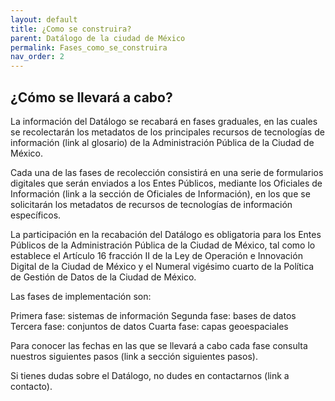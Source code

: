 ```yaml
---
layout: default
title: ¿Como se construira?
parent: Datálogo de la ciudad de México
permalink: Fases_como_se_construira
nav_order: 2
---
```


## ¿Cómo se llevará a cabo?

La información del Datálogo se recabará en fases graduales, en las cuales se recolectarán los metadatos de los principales recursos de tecnologías de información (link al glosario) de la Administración Pública de la Ciudad de México.

Cada una de las fases de recolección consistirá en una serie de formularios digitales que serán enviados a los Entes Públicos, mediante los Oficiales de Información (link a la sección de Oficiales de Información), en los que se solicitarán los metadatos de recursos de tecnologías de información específicos.

La participación en la recabación del Datálogo es obligatoria para los Entes Públicos de la Administración Pública de la Ciudad de México, tal como lo establece el Artículo 16 fracción II de la Ley de Operación e Innovación Digital de la Ciudad de México y el Numeral vigésimo cuarto de la Política de Gestión de Datos de la Ciudad de México.

Las fases de implementación son:

Primera fase: sistemas de información
Segunda fase: bases de datos
Tercera fase: conjuntos de datos
Cuarta fase: capas geoespaciales

Para conocer las fechas en las que se llevará a cabo cada fase consulta nuestros siguientes pasos (link a sección siguientes pasos).

Si tienes dudas sobre el Datálogo, no dudes en contactarnos (link a contacto).